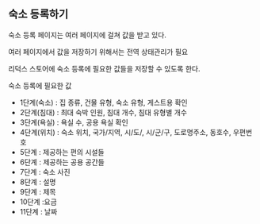 ## 숙소 등록하기

숙소 등록 페이지는 여러 페이지에 걸쳐 값을 받고 있다.

여러 페이지에서 값을 저장하기 위해서는 전역 상태관리가 필요

리덕스 스토어에 숙소 등록에 필요한 값들을 저장할 수 있도록 한다.

숙소 등록에 필요한 값

- 1단계(숙소) : 집 종류, 건물 유형, 숙소 유형, 게스트용 확인
- 2단계(침대) : 최대 숙박 인원, 침대 개수, 침대 유형별 개수
- 3단계(욕실) : 욕실 수, 공용 욕실 확인
- 4단계(위치) : 숙소 위치, 국가/지역, 시/도/, 시/군/구, 도로명주소, 동호수, 우편번호
- 5단계 : 제공하는 편의 시설들
- 6단계 : 제공하는 공용 공간들
- 7단계 : 숙소 사진
- 8단계 : 설명
- 9단계 : 제목
- 10단계 :요금
- 11단계 : 날짜
